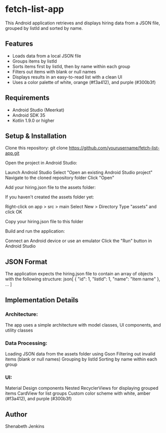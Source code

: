 # fetch-list-app

This Android application retrieves and displays hiring data from a JSON file, grouped by listId and sorted by name.

## Features

- Loads data from a local JSON file
- Groups items by listId
- Sorts items first by listId, then by name within each group
- Filters out items with blank or null names
- Displays results in an easy-to-read list with a clean UI
- Uses a color palette of white, orange (#f3a412), and purple (#300b3f)

## Requirements
- Android Studio (Meerkat)
- Android SDK 35
- Kotlin 1.9.0 or higher

## Setup & Installation

Clone this repository:
git clone https://github.com/yourusername/fetch-list-app.git

Open the project in Android Studio:

Launch Android Studio
Select "Open an existing Android Studio project"
Navigate to the cloned repository folder
Click "Open"


Add your hiring.json file to the assets folder:

If you haven't created the assets folder yet:

Right-click on app > src > main
Select New > Directory
Type "assets" and click OK


Copy your hiring.json file to this folder


Build and run the application:

Connect an Android device or use an emulator
Click the "Run" button in Android Studio



## JSON Format
The application expects the hiring.json file to contain an array of objects with the following structure:
json[
{
"id": 1,
"listId": 1,
"name": "Item name"
},
...
]


## Implementation Details

### Architecture:
The app uses a simple architecture with model classes, UI components, and utility classes

### Data Processing:
Loading JSON data from the assets folder using Gson
Filtering out invalid items (blank or null names)
Grouping by listId
Sorting by name within each group

### UI:
Material Design components
Nested RecyclerViews for displaying grouped items
CardView for list groups
Custom color scheme with white, amber (#f3a412), and purple (#300b3f)



## Author
Shenabeth Jenkins
